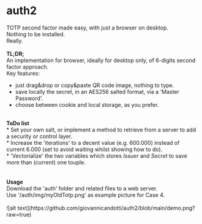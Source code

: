 # auth2
TOTP second factor made easy, with just a browser on desktop.<br>
Nothing to be installed.<br>
Really.<br>
<br>
<b>TL;DR;</b><br>
An implementation for browser, ideally for desktop only, of 6-digits second factor approach.<br>
Key features:<br>
  * just drag&drop or copy&paste QR code image, nothing to type.<br>
  * save locally the secret, in an AES256 salted format, via a 'Master Password'.<br>
  * choose between cookie and local storage, as you prefer.<br>
<br>
<b>ToDo list</b><br>
* Set your own salt, or implement a method to retrieve from a server to add a security or control layer.<br>
* Increase the 'iterations' to a decent value (e.g. 600.000) instead of current 6.000 (set to avoid waiting whilst showing how to do).<br>
* 'Vectorialize' the two variables which stores <i>Issuer</i> and <i>Secret</i> to save more than (current) one touple.<br>
<br>
<br>
<b>Usage</b><br>
Download the 'auth' folder and related files to a web server.<br>
Use '/auth/img/myOldTotp.png' as example picture for Case 4.<br>
<br>
![alt text](https://github.com/giovannicandotti/auth2/blob/main/demo.png?raw=true)

